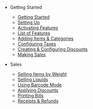 - Getting Started
  - [Getting Started](README.md)
  - [Setting Up](/_gettingstarted/setup.md)
  - [Activating Features](/_gettingstarted/activate.md)
  - [List of Features](/_gettingstarted/features.md)
  - [Adding Items & Categories](/_gettingstarted/adding.md)
  - [Configuring Taxes](/_gettingstarted/taxes.md)
  - [Creating & Configuring Discounts](/_gettingstarted/discounts.md)
  - [Making Sales](/_gettingstarted/register.md)

- Sales
  - [Selling Items by Weight](/_sales/weight.md)
  - [Selling Liquids](liquids.md)
  - [Using Barcode Mode](barcode.md)
  - [Applying Discounts](applyingdiscounts.md)
  - [Printing Bills](bills.md)
  - [Receipts & Refunds](refunds.md)